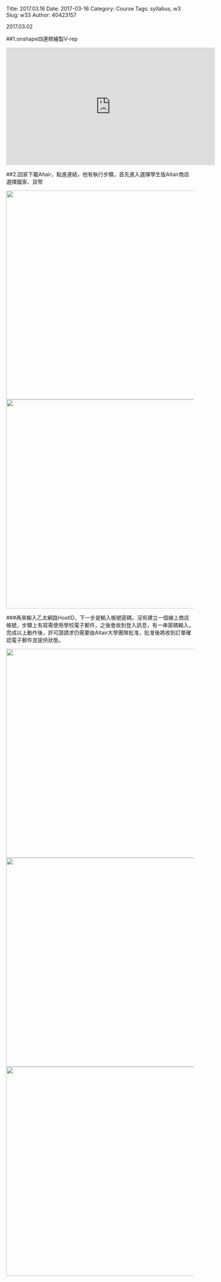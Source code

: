 Title: 2017.03.16
Date: 2017-03-16
Category: Course
Tags: syllabus, w3
Slug: w33
Author: 40423157

2017.03.02

<!-- PELICAN_END_SUMMARY -->

##1.onshape四連桿繪製V-rep

<iframe width="560" height="315" src="https://vimeo.com/207886973" frameborder="0" allowfullscreen></iframe>

##2.回家下載Altair，點進連結，他有執行步驟，首先進入選擇學生版Altair商店選擇國家、貨幣

<img src="./../data/chrome_2017-03-11_10-27-52" width="560" />

<img src="./../data/chrome_2017-03-11_10-24-34" width="560" />

###再來輸入乙太網路HostID，下一步是輸入帳號密碼，沒有建立一個線上商店帳號，步驟上有寫需使用學校電子郵件，之後會收到登入訊息，有一串密碼輸入，完成以上動作後，許可證請求仍需要由Altair大學團隊批准，批准後將收到訂單確認電子郵件並提供狀態。

<img src="./../data/chrome_2017-03-11_10-28-24" width="560" />

<img src="./../data/chrome_2017-03-11_10-54-11" width="560" />

<img src="./../data/chrome_2017-03-11_11-06-30" width="560" />



